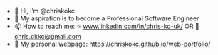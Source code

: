 - 👋 Hi, I’m @chriskokc
- 💞️ My aspiration is to become a Professional Software Engineer
- 📫 How to reach me: :star: www.linkedin.com/in/chris-ko-uk/ OR :email: chris.ckkc@gmail.com
- 💼 My personal webpage: https://chriskokc.github.io/web-portfolio/

<!---
chriskokc/chriskokc is a ✨ special ✨ repository because its `README.md` (this file) appears on your GitHub profile.
You can click the Preview link to take a look at your changes.
--->
